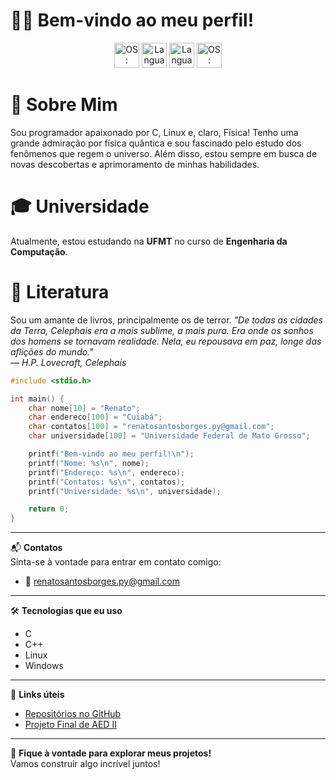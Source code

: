 # 👨‍💻 Bem-vindo ao meu perfil!

<p align="center">
  <img src="https://img.shields.io/badge/OS-Windows-blue?style=for-the-badge&logo=windows" alt="OS: Windows" height="40" />
  <img src="https://img.shields.io/badge/Language-C-black?style=for-the-badge&logo=c&logoColor=white" alt="Language: C" height="40" />
  <img src="https://img.shields.io/badge/Language-C++-darkgreen?style=for-the-badge&logo=c&logoColor=white" alt="Language: C++" height="40" />
  <img src="https://img.shields.io/badge/OS-Linux-orange?style=for-the-badge&logo=linux" alt ="OS: Linux" height = "40"/>
</p>

# 🔭 **Sobre Mim**  
Sou programador apaixonado por C, Linux e, claro, Física! Tenho uma grande admiração por física quântica e sou fascinado pelo estudo dos fenômenos que regem o universo. Além disso, estou sempre em busca de novas descobertas e aprimoramento de minhas habilidades.

# 🎓 **Universidade**  
Atualmente, estou estudando na **UFMT** no curso de **Engenharia da Computação**.

# 📖 **Literatura**
Sou um amante de livros, principalmente os de terror.
_"De todas as cidades da Terra, Celephais era a mais sublime, a mais pura. Era onde os sonhos dos homens se tornavam realidade. Nela, eu repousava em paz, longe das aflições do mundo."_  
— *H.P. Lovecraft, Celephais*  

```c
#include <stdio.h>

int main() {
    char nome[10] = "Renato";
    char endereco[100] = "Cuiabá";
    char contatos[100] = "renatosantosborges.py@gmail.com";
    char universidade[100] = "Universidade Federal de Mato Grosso";

    printf("Bem-vindo ao meu perfil!\n");
    printf("Nome: %s\n", nome);
    printf("Endereço: %s\n", endereco);
    printf("Contatos: %s\n", contatos);
    printf("Universidade: %s\n", universidade);

    return 0;
}
```

---

📬 **Contatos**  
Sinta-se à vontade para entrar em contato comigo:

- 📧 [renatosantosborges.py@gmail.com](#)

---

🛠️ **Tecnologias que eu uso**  
- C
- C++
- Linux
- Windows  
---

🔗 **Links úteis**  
- [Repositórios no GitHub](https://github.com/RSantosBorges)
- [Projeto Final de AED II](https://github.com/C-harp5/Projeto_final_AED2)

---

👾 **Fique à vontade para explorar meus projetos!**  
Vamos construir algo incrível juntos!
